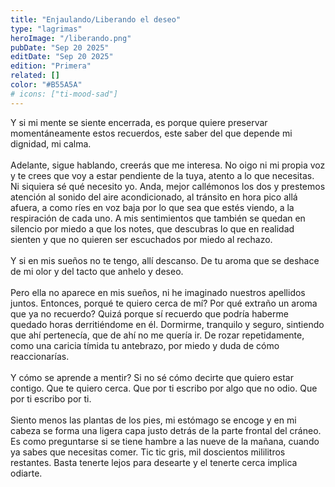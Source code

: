 ```yaml
---
title: "Enjaulando/Liberando el deseo"
type: "lagrimas"
heroImage: "/liberando.png"
pubDate: "Sep 20 2025"
editDate: "Sep 20 2025"
edition: "Primera"
related: []
color: "#B55A5A"
# icons: ["ti-mood-sad"]
---
```


Y si mi mente se siente encerrada, es porque quiere preservar momentáneamente estos recuerdos, este saber del que depende mi dignidad, mi calma.
<br><br>
Adelante, sigue hablando, creerás que me interesa. No oigo ni mi propia voz y te crees que voy a estar pendiente de la tuya, atento a lo que necesitas. Ni siquiera sé qué necesito yo. Anda, mejor callémonos los dos y prestemos atención al sonido del aire acondicionado, al tránsito en hora pico allá afuera, a como ríes en voz baja por lo que sea que estés viendo, a la respiración de cada uno. A mis sentimientos que también se quedan en silencio por miedo a que los notes, que descubras lo que en realidad sienten y que no quieren ser escuchados por miedo al rechazo.
<br><br>
Y si en mis sueños no te tengo, allí descanso. De tu aroma que se deshace de mi olor y del tacto que anhelo y deseo.
<br><br>
Pero ella no aparece en mis sueños, ni he imaginado nuestros apellidos juntos. Entonces, porqué te quiero cerca de mí? Por qué extraño un aroma que ya no recuerdo? Quizá porque sí recuerdo que podría haberme quedado horas derritiéndome en él. Dormirme, tranquilo y seguro, sintiendo que ahí pertenecía, que de ahí no me quería ir. De rozar repetidamente, como una caricia tímida tu antebrazo, por miedo y duda de cómo reaccionarías.
<br><br>
Y cómo se aprende a mentir? Si no sé cómo decirte que quiero estar contigo. Que te quiero cerca. Que por ti escribo por algo que no odio. Que por ti escribo por ti.
<br><br>
Siento menos las plantas de los pies, mi estómago se encoge y en mi cabeza se forma una ligera capa justo detrás de la parte frontal del cráneo. Es como preguntarse si se tiene hambre a las nueve de la mañana, cuando ya sabes que necesitas comer. Tic tic gris, mil doscientos mililitros restantes. Basta tenerte lejos para desearte y el tenerte cerca implica odiarte.
